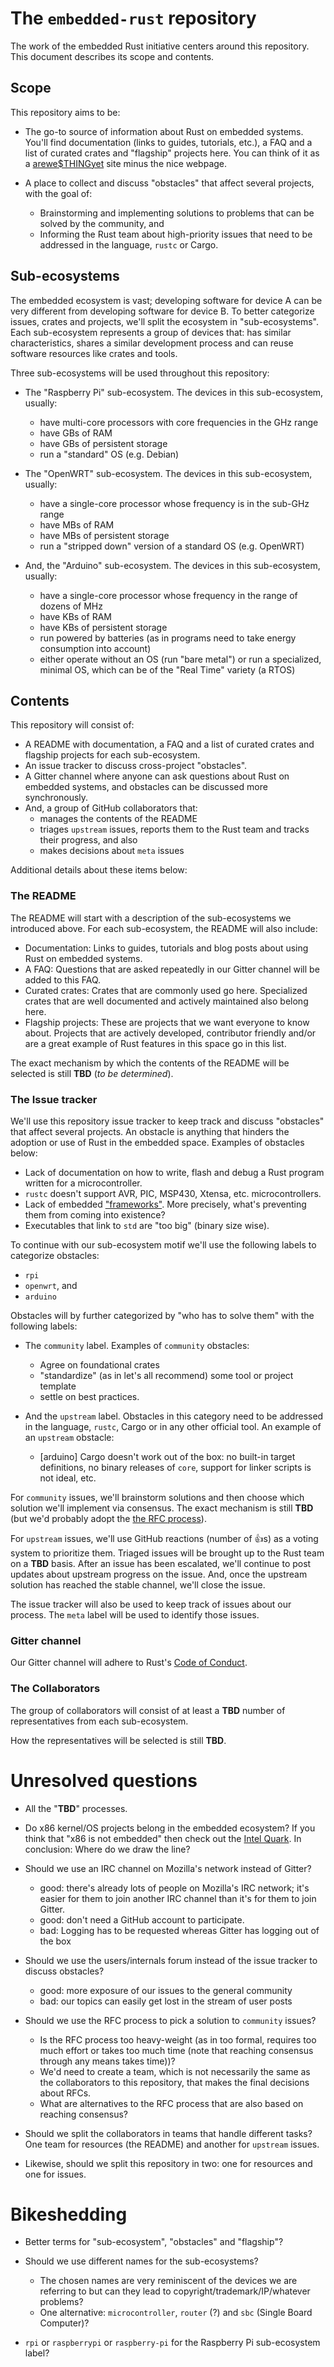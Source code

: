 # The `embedded-rust` repository

The work of the embedded Rust initiative centers around this repository. This document describes its
scope and contents.

## Scope

This repository aims to be:

- The go-to source of information about Rust on embedded systems. You'll find documentation (links
  to guides, tutorials, etc.), a FAQ and a list of curated crates and "flagship" projects here. You
  can think of it as a [arewe$THINGyet] site minus the nice webpage.

- A place to collect and discuss "obstacles" that affect several projects, with the goal of:
  - Brainstorming and implementing solutions to problems that can be solved by the community, and
  - Informing the Rust team about high-priority issues that need to be addressed in the language,
    `rustc` or Cargo.

[arewe$THINGyet]: http://www.arewegameyet.org/

## Sub-ecosystems

The embedded ecosystem is vast; developing software for device A can be very different from
developing software for device B. To better categorize issues, crates and projects, we'll split the
ecosystem in "sub-ecosystems". Each sub-ecosystem represents a group of devices that: has similar
characteristics, shares a similar development process and can reuse software resources like crates
and tools.

Three sub-ecosystems will be used throughout this repository:

- The "Raspberry Pi" sub-ecosystem. The devices in this sub-ecosystem, usually:
  - have multi-core processors with core frequencies in the GHz range
  - have GBs of RAM
  - have GBs of persistent storage
  - run a "standard" OS (e.g. Debian)

- The "OpenWRT" sub-ecosystem. The devices in this sub-ecosystem, usually:
  - have a single-core processor whose frequency is in the sub-GHz range
  - have MBs of RAM
  - have MBs of persistent storage
  - run a "stripped down" version of a standard OS (e.g. OpenWRT)

- And, the "Arduino" sub-ecosystem. The devices in this sub-ecosystem, usually:
  - have a single-core processor whose frequency in the range of dozens of MHz
  - have KBs of RAM
  - have KBs of persistent storage
  - run powered by batteries (as in programs need to take energy consumption into account)
  - either operate without an OS (run "bare metal") or run a specialized, minimal OS, which can be
    of the "Real Time" variety (a RTOS)
  
## Contents

This repository will consist of: 

- A README with documentation, a FAQ and a list of curated crates and flagship projects for each
  sub-ecosystem.
- An issue tracker to discuss cross-project "obstacles".
- A Gitter channel where anyone can ask questions about Rust on embedded systems, and obstacles can
  be discussed more synchronously.
- And, a group of GitHub collaborators that:
  - manages the contents of the README
  - triages `upstream` issues, reports them to the Rust team and tracks their progress, and also
  - makes decisions about `meta` issues
  
Additional details about these items below:

### The README

The README will start with a description of the sub-ecosystems we introduced above. For each
sub-ecosystem, the README will also include:

- Documentation: Links to guides, tutorials and blog posts about using Rust on embedded systems.
- A FAQ: Questions that are asked repeatedly in our Gitter channel will be added to this FAQ.
- Curated crates: Crates that are commonly used go here. Specialized crates that are well documented
  and actively maintained also belong here.
- Flagship projects: These are projects that we want everyone to know about. Projects that are
  actively developed, contributor friendly and/or are a great example of Rust features in this
  space go in this list.

The exact mechanism by which the contents of the README will be selected is still **TBD** (*to be
determined*).

### The Issue tracker

We'll use this repository issue tracker to keep track and discuss "obstacles" that affect several
projects. An obstacle is anything that hinders the adoption or use of Rust in the embedded space.
Examples of obstacles below:

- Lack of documentation on how to write, flash and debug a Rust program written for a
  microcontroller.
- `rustc` doesn't support AVR, PIC, MSP430, Xtensa, etc. microcontrollers.
- Lack of embedded ["frameworks"]. More precisely, what's preventing them from coming into
  existence?
- Executables that link to `std` are "too big" (binary size wise).

["frameworks"]: http://platformio.org/frameworks

To continue with our sub-ecosystem motif we'll use the following labels to categorize obstacles:

- `rpi`
- `openwrt`, and
- `arduino`

Obstacles will by further categorized by "who has to solve them" with the following labels:

- The `community` label. Examples of `community` obstacles:
  - Agree on foundational crates
  - "standardize" (as in let's all recommend) some tool or project template
  - settle on best practices.

- And the `upstream` label. Obstacles in this category need to be addressed in the language,
  `rustc`, Cargo or in any other official tool. An example of an `upstream` obstacle:
  - [arduino] Cargo doesn't work out of the box: no built-in target definitions, no binary
    releases of `core`, support for linker scripts is not ideal, etc.

For `community` issues, we'll brainstorm solutions and then choose which solution we'll implement
via consensus. The exact mechanism is still **TBD** (but we'd probably adopt the [the RFC process]).

[the RFC process]: https://github.com/rust-lang/rfcs

For `upstream` issues, we'll use GitHub reactions (number of :+1:s) as a voting system to prioritize
them. Triaged issues will be brought up to the Rust team on a **TBD** basis. After an issue
has been escalated, we'll continue to post updates about upstream progress on the issue. And, once
the upstream solution has reached the stable channel, we'll close the issue.

The issue tracker will also be used to keep track of issues about our process. The `meta` label will
be used to identify those issues.

### Gitter channel

Our Gitter channel will adhere to Rust's [Code of Conduct].

[Code of Conduct]: https://www.rust-lang.org/en-US/conduct.html

### The Collaborators

The group of collaborators will consist of at least a **TBD** number of representatives from each
sub-ecosystem.

How the representatives will be selected is still **TBD**.

# Unresolved questions

- All the "**TBD**" processes.

- Do x86 kernel/OS projects belong in the embedded ecosystem? If you think that "x86 is not
  embedded" then check out the [Intel Quark]. In conclusion: Where do we draw the line?
  
[Intel Quark]: http://www.intel.com/content/www/us/en/embedded/products/quark/overview.html

- Should we use an IRC channel on Mozilla's network instead of Gitter?
  - good: there's already lots of people on Mozilla's IRC network; it's easier for them to join
    another IRC channel than it's for them to join Gitter.
  - good: don't need a GitHub account to participate.
  - bad: Logging has to be requested whereas Gitter has logging out of the box
  
- Should we use the users/internals forum instead of the issue tracker to discuss obstacles?
  - good: more exposure of our issues to the general community
  - bad: our topics can easily get lost in the stream of user posts

- Should we use the RFC process to pick a solution to `community` issues?
  - Is the RFC process too heavy-weight (as in too formal, requires too much effort or takes too
    much time (note that reaching consensus through any means takes time))?
  - We'd need to create a team, which is not necessarily the same as the collaborators to this
    repository, that makes the final decisions about RFCs.
  - What are alternatives to the RFC process that are also based on reaching consensus?

- Should we split the collaborators in teams that handle different tasks? One team for resources
  (the README) and another for `upstream` issues.
  
- Likewise, should we split this repository in two: one for resources and one for issues.

# Bikeshedding

- Better terms for "sub-ecosystem", "obstacles" and "flagship"?

- Should we use different names for the sub-ecosystems?
  - The chosen names are very reminiscent of the devices we are referring to but can they lead to
    copyright/trademark/IP/whatever problems?
  - One alternative: `microcontroller`, `router` (?) and `sbc` (Single Board Computer)?

- `rpi` or `raspberrypi` or `raspberry-pi` for the Raspberry Pi sub-ecosystem label?
